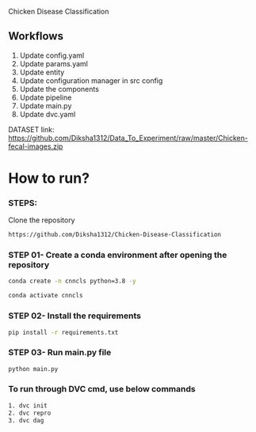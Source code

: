 Chicken Disease Classification

## Workflows

1. Update config.yaml
2. Update params.yaml
3. Update entity
4. Update configuration manager in src config
5. Update the components
6. Update pipeline
7. Update main.py
8. Update dvc.yaml


DATASET link: https://github.com/Diksha1312/Data_To_Experiment/raw/master/Chicken-fecal-images.zip

# How to run?
### STEPS:

Clone the repository

```bash
https://github.com/Diksha1312/Chicken-Disease-Classification
```
### STEP 01- Create a conda environment after opening the repository

```bash
conda create -n cnncls python=3.8 -y
```

```bash
conda activate cnncls
```



### STEP 02- Install the requirements
```bash
pip install -r requirements.txt
```

### STEP 03- Run main.py file
```bash
python main.py
```

### To run through DVC cmd, use below commands
```bash
1. dvc init
2. dvc repro
3. dvc dag
```
